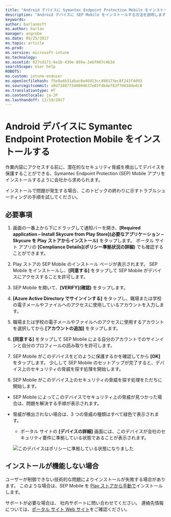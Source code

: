 ```yaml
---
title: "Android デバイスに Symantec Endpoint Protection Mobile をインストールする必要がある | Microsoft Docs"
description: "Android デバイスに SEP Mobile をインストールする方法を説明します。"
keywords: 
author: barlanmsft
ms.author: barlan
manager: angrobe
ms.date: 09/25/2017
ms.topic: article
ms.prod: 
ms.service: microsoft-intune
ms.technology: 
ms.assetid: 627cd171-6e1b-439e-809a-2e6f007c4b3d
searchScope: User help
ROBOTS: 
ms.custom: intune-enduser
ms.openlocfilehash: f5e0a4b31abac8e46913cc498173ec8f243f4d93
ms.sourcegitcommit: a9d734877340894637e03f4b4ef83f7d01ddedc8
ms.translationtype: HT
ms.contentlocale: ja-JP
ms.lasthandoff: 12/19/2017
---
```

# <a name="install-symantec-endpoint-protection-mobile-on-your-android-device"></a>Android デバイスに Symantec Endpoint Protection Mobile をインストールする

作業内容にアクセスする前に、潜在的なセキュリティ脅威を検出してデバイスを保護することができる、Symantec Endpoint Protection (SEP) Mobile アプリをインストールするように会社から求められます。

インストールで問題が発生する場合、このトピックの終わりに示すトラブルシューティングの手順を試してください。

## <a name="what-you-need-to-do"></a>必要事項

1. 画面の一番上から下にドラッグして通知バーを開き、**[Required application – Install Skycure from Play Store]\(必要なアプリケーション – Skycure を Play ストアからインストール)** をタップします。 ポータル サイト アプリの __[Compliance Details]\(ポリシー準拠状況の詳細)__ でも確認することができます。

2. Play ストアの SEP Mobile のインストール ページが表示されます。 SEP Mobile をインストールし、**[同意する]** をタップして SEP Mobile がデバイスにアクセスすることを許可します。

3. SEP Mobile を開いて、**[VERIFY]\(確認)** をタップします。

4. **[Azure Active Directory でサインインする]** をタップし、職場または学校の電子メールやファイルへのアクセスに使用しているアカウントを入力します。

5. 職場または学校の電子メールやファイルへのアクセスに使用するアカウントを選択してから **[アカウントの追加]** をタップします。

6. **[同意する]** をタップして SEP Mobile による自分のアカウントでのサインインと自分のプロフィールの読み取りを許可します。

7. SEP Mobile がこのデバイスをどのように保護するかを確認してから **[OK]** をタップします。 少しして SEP Mobile のセットアップが完了すると、デバイス上のセキュリティの脅威を探す処理を開始します。

8. SEP Mobile がこのデバイス上のセキュリティの脅威を探す処理をただちに開始します。

  * SEP Mobile によってこのデバイスでセキュリティ上の脅威が見つかった場合は、問題を解決する手順が表示されます。

  * 脅威が検出されない場合は、3 つの脅威の種類はすべて緑色で表示されます。

    * ポータル サイトの **[デバイスの詳細]** 画面には、このデバイスが会社のセキュリティ要件に準拠している状態であることが表示されます。

    ![このデバイスはポリシーに準拠している状態になりました](./media/mtd-device-now-compliant-android.png)

## <a name="if-the-installation-doesnt-work"></a>インストールが機能しない場合

ユーザーが制御できない技術的な問題によりインストールが失敗する場合があります。 このような場合は、SEP Mobile を [Play ストアから手動で](https://play.google.com/store/apps/details?id=com.skycure.skycure)インストールします。

サポートが必要な場合は、 社内サポートに問い合わせてください。 連絡先情報については、[ポータル サイト Web サイト](https://portal.manage.microsoft.com#HelpDeskDialog)をご確認ください。

